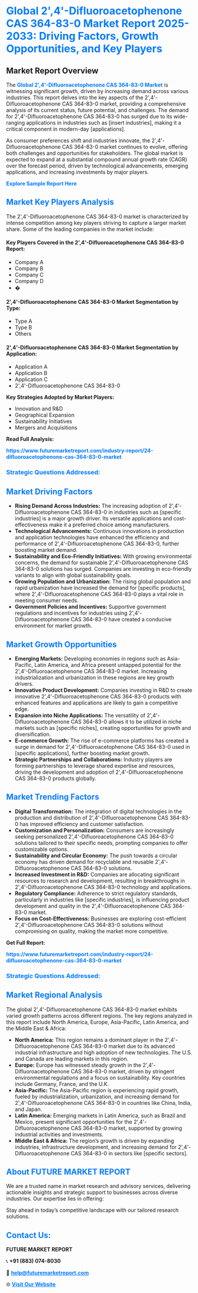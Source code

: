 <h1 style="color: #007BFF;">Global 2',4'-Difluoroacetophenone CAS 364-83-0 Market Report 2025-2033: Driving Factors, Growth Opportunities, and Key Players</h1>

<section id="overview">
<h2>Market Report Overview</h2>
<p>The <a href="https://www.futuremarketreport.com/industry-report/24-difluoroacetophenone-cas-364-83-0-market" style="color: #007BFF; text-decoration: none;"><strong>Global 2',4'-Difluoroacetophenone CAS 364-83-0 Market</strong></a> is witnessing significant growth, driven by increasing demand across various industries. This report delves into the key aspects of the 2',4'-Difluoroacetophenone CAS 364-83-0 market, providing a comprehensive analysis of its current status, future potential, and challenges. The demand for 2',4'-Difluoroacetophenone CAS 364-83-0 has surged due to its wide-ranging applications in industries such as [insert industries], making it a critical component in modern-day [applications].</p>
<p>As consumer preferences shift and industries innovate, the 2',4'-Difluoroacetophenone CAS 364-83-0 market continues to evolve, offering both challenges and opportunities for stakeholders. The global market is expected to expand at a substantial compound annual growth rate (CAGR) over the forecast period, driven by technological advancements, emerging applications, and increasing investments by major players.</p>
</section>

<section id="overview">
<p><a href="https://www.futuremarketreport.com/request-sample/reportId=111689" style="color: #007BFF; text-decoration: none;"><strong>Explore Sample Report Here</strong></a></p>
</section>

<section id="key-players">
<h2 style="color: #007BFF;">Market Key Players Analysis</h2>
<p>The 2',4'-Difluoroacetophenone CAS 364-83-0 market is characterized by intense competition among key players striving to capture a larger market share. Some of the leading companies in the market include:</p>
<h4>Key Players Covered in the 2',4'-Difluoroacetophenone CAS 364-83-0 Report:</h4>
<ul><li>Company A</li><li>Company B</li><li>Company C</li><li>Company D</li><li>�</li></ul>
<h4>2',4'-Difluoroacetophenone CAS 364-83-0 Market Segmentation by Type:</h4>
<ul><li>Type A</li><li>Type B</li><li>Others</li></ul>

<h4>2',4'-Difluoroacetophenone CAS 364-83-0 Market Segmentation by Application:</h4>
<ul><li>Application A</li><li>Application B</li><li>Application C</li><li>2&#039;,4&#039;-Difluoroacetophenone CAS 364-83-0</li></ul>
<p><strong>Key Strategies Adopted by Market Players:</strong></p>
<ul>
<li>Innovation and R&D</li>
<li>Geographical Expansion</li>
<li>Sustainability Initiatives</li>
<li>Mergers and Acquisitions</li>
</ul>
</section>

<section>
<p><strong>Read Full Analysis: </strong></p><a href="https://www.futuremarketreport.com/industry-report/24-difluoroacetophenone-cas-364-83-0-market" style="color: #007BFF; text-decoration: none;"><strong>https://www.futuremarketreport.com/industry-report/24-difluoroacetophenone-cas-364-83-0-market</strong></a>
<h3 style="color: #007BFF;">Strategic Questions Addressed:</h3>
</section>

<section id="driving-factors">
<h2 style="color: #007BFF;">Market Driving Factors</h2>
<ul>
<li><strong>Rising Demand Across Industries:</strong> The increasing adoption of 2',4'-Difluoroacetophenone CAS 364-83-0 in industries such as [specific industries] is a major growth driver. Its versatile applications and cost-effectiveness make it a preferred choice among manufacturers.</li>
<li><strong>Technological Advancements:</strong> Continuous innovations in production and application technologies have enhanced the efficiency and performance of 2',4'-Difluoroacetophenone CAS 364-83-0, further boosting market demand.</li>
<li><strong>Sustainability and Eco-Friendly Initiatives:</strong> With growing environmental concerns, the demand for sustainable 2',4'-Difluoroacetophenone CAS 364-83-0 solutions has surged. Companies are investing in eco-friendly variants to align with global sustainability goals.</li>
<li><strong>Growing Population and Urbanization:</strong> The rising global population and rapid urbanization have increased the demand for [specific products], where 2',4'-Difluoroacetophenone CAS 364-83-0 plays a vital role in meeting consumer needs.</li>
<li><strong>Government Policies and Incentives:</strong> Supportive government regulations and incentives for industries using 2',4'-Difluoroacetophenone CAS 364-83-0 have created a conducive environment for market growth.</li>
</ul>
</section>

<section id="growth-opportunities">
<h2 style="color: #007BFF;">Market Growth Opportunities</h2>
<ul>
<li><strong>Emerging Markets:</strong> Developing economies in regions such as Asia-Pacific, Latin America, and Africa present untapped potential for the 2',4'-Difluoroacetophenone CAS 364-83-0 market. Increasing industrialization and urbanization in these regions are key growth drivers.</li>
<li><strong>Innovative Product Development:</strong> Companies investing in R&D to create innovative 2',4'-Difluoroacetophenone CAS 364-83-0 products with enhanced features and applications are likely to gain a competitive edge.</li>
<li><strong>Expansion into Niche Applications:</strong> The versatility of 2',4'-Difluoroacetophenone CAS 364-83-0 allows it to be utilized in niche markets such as [specific niches], creating opportunities for growth and diversification.</li>
<li><strong>E-commerce Growth:</strong> The rise of e-commerce platforms has created a surge in demand for 2',4'-Difluoroacetophenone CAS 364-83-0 used in [specific applications], further boosting market growth.</li>
<li><strong>Strategic Partnerships and Collaborations:</strong> Industry players are forming partnerships to leverage shared expertise and resources, driving the development and adoption of 2',4'-Difluoroacetophenone CAS 364-83-0 products globally.</li>
</ul>
</section>

<section id="trending-factors">
<h2 style="color: #007BFF;">Market Trending Factors</h2>
<ul>
<li><strong>Digital Transformation:</strong> The integration of digital technologies in the production and distribution of 2',4'-Difluoroacetophenone CAS 364-83-0 has improved efficiency and customer satisfaction.</li>
<li><strong>Customization and Personalization:</strong> Consumers are increasingly seeking personalized 2',4'-Difluoroacetophenone CAS 364-83-0 solutions tailored to their specific needs, prompting companies to offer customizable options.</li>
<li><strong>Sustainability and Circular Economy:</strong> The push towards a circular economy has driven demand for recyclable and reusable 2',4'-Difluoroacetophenone CAS 364-83-0 solutions.</li>
<li><strong>Increased Investment in R&D:</strong> Companies are allocating significant resources to research and development, resulting in breakthroughs in 2',4'-Difluoroacetophenone CAS 364-83-0 technology and applications.</li>
<li><strong>Regulatory Compliance:</strong> Adherence to strict regulatory standards, particularly in industries like [specific industries], is influencing product development and quality in the 2',4'-Difluoroacetophenone CAS 364-83-0 market.</li>
<li><strong>Focus on Cost-Effectiveness:</strong> Businesses are exploring cost-efficient 2',4'-Difluoroacetophenone CAS 364-83-0 solutions without compromising on quality, making the market more competitive.</li>
</ul>
</section>

<section>
<p><strong>Get Full Report: </strong></p><a href="https://www.futuremarketreport.com/industry-report/24-difluoroacetophenone-cas-364-83-0-market" style="color: #007BFF; text-decoration: none;"><strong>https://www.futuremarketreport.com/industry-report/24-difluoroacetophenone-cas-364-83-0-market</strong></a>
<h3 style="color: #007BFF;">Strategic Questions Addressed:</h3>
</section>


<section id="regional-analysis">
<h2 style="color: #007BFF;">Market Regional Analysis</h2>
<p>The global 2',4'-Difluoroacetophenone CAS 364-83-0 market exhibits varied growth patterns across different regions. The key regions analyzed in this report include North America, Europe, Asia-Pacific, Latin America, and the Middle East & Africa:</p>
<ul>
<li><strong>North America:</strong> This region remains a dominant player in the 2',4'-Difluoroacetophenone CAS 364-83-0 market due to its advanced industrial infrastructure and high adoption of new technologies. The U.S. and Canada are leading markets in this region.</li>
<li><strong>Europe:</strong> Europe has witnessed steady growth in the 2',4'-Difluoroacetophenone CAS 364-83-0 market, driven by stringent environmental regulations and a focus on sustainability. Key countries include Germany, France, and the U.K.</li>
<li><strong>Asia-Pacific:</strong> The Asia-Pacific region is experiencing rapid growth, fueled by industrialization, urbanization, and increasing demand for 2',4'-Difluoroacetophenone CAS 364-83-0 in countries like China, India, and Japan.</li>
<li><strong>Latin America:</strong> Emerging markets in Latin America, such as Brazil and Mexico, present significant opportunities for the 2',4'-Difluoroacetophenone CAS 364-83-0 market, supported by growing industrial activities and investments.</li>
<li><strong>Middle East & Africa:</strong> The region’s growth is driven by expanding industries, infrastructure development, and increasing demand for 2',4'-Difluoroacetophenone CAS 364-83-0 in sectors like [specific sectors].</li>
</ul>
</section>

<footer>
<h2 style="color: #007BFF;">About FUTURE MARKET REPORT</h2>
<p>We are a trusted name in market research and advisory services, delivering actionable insights and strategic support to businesses across diverse industries. Our expertise lies in offering:</p>

<p>Stay ahead in today’s competitive landscape with our tailored research solutions.</p>

<h2 style="color: #007BFF;">Contact Us:</h2>
<p><strong>FUTURE MARKET REPORT</strong></p>
<p>📞 <strong>+91 (883) 074-8030</strong></p>
<p>📧 <strong><a href="mailto:help@futuremarketreport.com" style="color: #007BFF;">help@futuremarketreport.com</a></strong></p>
<p>🌐 <strong><a href="https://www.futuremarketreport.com/" style="color: #007BFF;">Visit Our Website</a></strong></p>
</footer>
